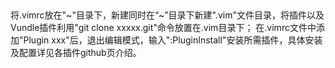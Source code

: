 ## 
将.vimrc放在"~"目录下，新建同时在“~”目录下新建".vim"文件目录，将插件以及Vundle插件利用"git clone xxxxx.git"命令放置在.vim目录下；
在.vimrc文件中添加"Plugin xxx"后，退出编辑模式，输入":PluginInstall"安装所需插件，具体安装及配置详见各插件github页介绍。

